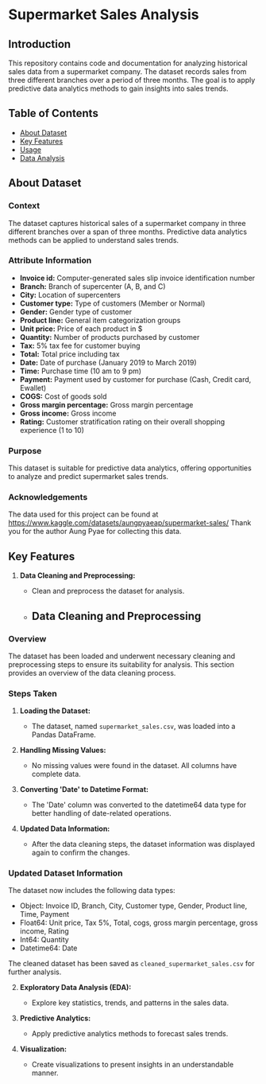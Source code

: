 # Supermarket Sales Analysis

## Introduction

This repository contains code and documentation for analyzing historical sales data from a supermarket company. The dataset records sales from three different branches over a period of three months. The goal is to apply predictive data analytics methods to gain insights into sales trends.

## Table of Contents

- [About Dataset](#about-dataset)
- [Key Features](#key-features)
- [Usage](#usage)
- [Data Analysis](#data-analysis)

## About Dataset

### Context
The dataset captures historical sales of a supermarket company in three different branches over a span of three months. Predictive data analytics methods can be applied to understand sales trends.

### Attribute Information
- **Invoice id:** Computer-generated sales slip invoice identification number
- **Branch:** Branch of supercenter (A, B, and C)
- **City:** Location of supercenters
- **Customer type:** Type of customers (Member or Normal)
- **Gender:** Gender type of customer
- **Product line:** General item categorization groups
- **Unit price:** Price of each product in $
- **Quantity:** Number of products purchased by customer
- **Tax:** 5% tax fee for customer buying
- **Total:** Total price including tax
- **Date:** Date of purchase (January 2019 to March 2019)
- **Time:** Purchase time (10 am to 9 pm)
- **Payment:** Payment used by customer for purchase (Cash, Credit card, Ewallet)
- **COGS:** Cost of goods sold
- **Gross margin percentage:** Gross margin percentage
- **Gross income:** Gross income
- **Rating:** Customer stratification rating on their overall shopping experience (1 to 10)

### Purpose
This dataset is suitable for predictive data analytics, offering opportunities to analyze and predict supermarket sales trends.

### Acknowledgements 
The data used for this project can be found at https://www.kaggle.com/datasets/aungpyaeap/supermarket-sales/ Thank you for the author Aung Pyae for collecting this data.

## Key Features

1. **Data Cleaning and Preprocessing:**
   - Clean and preprocess the dataset for analysis.
  
   - ## Data Cleaning and Preprocessing

### Overview

The dataset has been loaded and underwent necessary cleaning and preprocessing steps to ensure its suitability for analysis. This section provides an overview of the data cleaning process.

### Steps Taken

1. **Loading the Dataset:**
   - The dataset, named `supermarket_sales.csv`, was loaded into a Pandas DataFrame.

2. **Handling Missing Values:**
   - No missing values were found in the dataset. All columns have complete data.

3. **Converting 'Date' to Datetime Format:**
   - The 'Date' column was converted to the datetime64 data type for better handling of date-related operations.

4. **Updated Data Information:**
   - After the data cleaning steps, the dataset information was displayed again to confirm the changes.

### Updated Dataset Information

The dataset now includes the following data types:

- Object: Invoice ID, Branch, City, Customer type, Gender, Product line, Time, Payment
- Float64: Unit price, Tax 5%, Total, cogs, gross margin percentage, gross income, Rating
- Int64: Quantity
- Datetime64: Date

The cleaned dataset has been saved as `cleaned_supermarket_sales.csv` for further analysis.

2. **Exploratory Data Analysis (EDA):**
   - Explore key statistics, trends, and patterns in the sales data.

3. **Predictive Analytics:**
   - Apply predictive analytics methods to forecast sales trends.

4. **Visualization:**
   - Create visualizations to present insights in an understandable manner.

